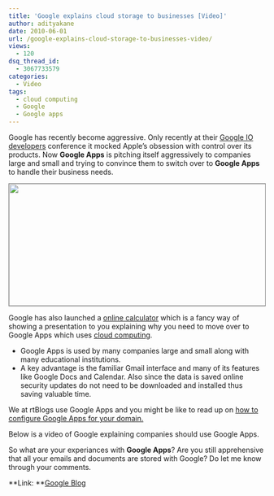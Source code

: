 ```yaml
---
title: 'Google explains cloud storage to businesses [Video]'
author: adityakane
date: 2010-06-01
url: /google-explains-cloud-storage-to-businesses-video/
views:
  - 120
dsq_thread_id:
  - 3067733579
categories:
  - Video
tags:
  - cloud computing
  - Google
  - Google apps
---
```

Google has recently become aggressive. Only recently at their [Google IO developers][1] conference it mocked Apple&#8217;s obsession with control over its products. Now **Google Apps** is pitching itself aggressively to companies large and small and trying to convince them to switch over to **Google Apps** to handle their business needs.

<p style="text-align: center;">
  <a rel="attachment wp-att-25962" href="http://devilsworkshop.org/google-explains-cloud-storage-to-businesses-video/google_apps_calculator/"><img class="aligncenter size-full wp-image-25962" style="border: 1px solid grey;" title="google_apps_calculator" src="http://cdn.devilsworkshop.org/files/2010/06/google_apps_calculator.png" alt="" width="550" height="240" /></a>
</p>

Google has also launched a <a href="http://www.gonegoogle.com" onclick="_gaq.push(['_trackEvent', 'outbound-article', 'http://www.gonegoogle.com', 'online calculator']);" >online calculator</a> which is a fancy way of showing a presentation to you explaining why you need to move over to Google Apps which uses [cloud computing][2].

  * Google Apps is used by many companies large and small along with many educational institutions.
  * A key advantage is the familiar Gmail interface and many of its features like Google Docs and Calendar. Also since the data is saved online security updates do not need to be downloaded and installed thus saving valuable time.

We at rtBlogs use Google Apps and you might be like to read up on [how to configure Google Apps for your domain.][3]

Below is a video of Google explaining companies should use Google Apps.



So what are your experiances with **Google Apps**? Are you still apprehensive that all your emails and documents are stored with Google? Do let me know through your comments.

**Link: **<a href="http://googleblog.blogspot.com/2010/06/take-test-drive-into-cloud.html" onclick="_gaq.push(['_trackEvent', 'outbound-article', 'http://googleblog.blogspot.com/2010/06/take-test-drive-into-cloud.html', 'Google Blog']);" >Google Blog</a>

 [1]: http://devilsworkshop.org/follow-google-io-developer-conference-on-twitter-buzz-and-youtube/ "Google IO developers"
 [2]: http://devilsworkshop.org/keeping-your-data-safe-on-the-clouds/ "cloud computing"
 [3]: http://devilsworkshop.org/google-apps-for-your-domain-use-gmail-in-mailyourdomaincom/
